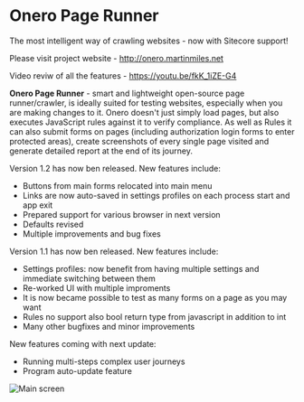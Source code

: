 # Onero Page Runner
The most intelligent way of crawling websites - now with Sitecore support!

Please visit project website - http://onero.martinmiles.net

Video reviw of all the features - https://youtu.be/fkK_1iZE-G4

**Onero Page Runner** - smart and lightweight open-source page runner/crawler, is ideally suited for testing websites, especially when you are making changes to it. Onero doesn't just simply load pages, but also executes JavaScript rules against it to verify compliance. As well as Rules it can also submit forms on pages (including authorization login forms to enter protected areas), create screenshots of every single page visited and generate detailed report at the end of its journey.

Version 1.2 has now ben released. New features include:

 - Buttons from main forms relocated into main menu
 - Links are now auto-saved in settings profiles on each process start and app exit 
 - Prepared support for various browser in next version
 - Defaults revised
 - Multiple improvements and bug fixes


Version 1.1 has now ben released. New features include:

 - Settings profiles: now benefit from having multiple settings and immediate switching between them
 - Re-worked UI with multiple improments
 - It is now became possible to test as many forms on a page as you may want
 - Rules no support also bool return type from javascript in addition to int
 - Many other bugfixes and minor improvements

New features coming with next update:

- Running multi-steps complex user journeys
- Program auto-update feature

![Main screen](http://onero.martinmiles.net/screens/1.%20Main%20screen.png)
